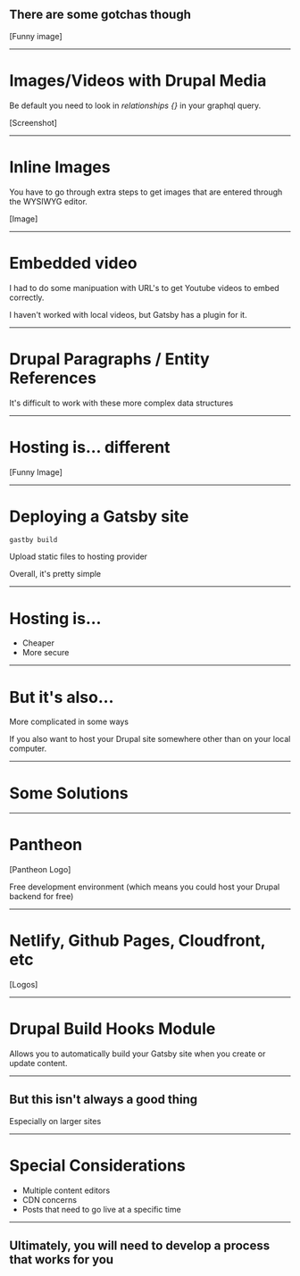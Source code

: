 ## There are some gotchas though

[Funny image]
___

# Images/Videos with Drupal Media

Be default you need to look in *relationships {}* in your graphql query.

[Screenshot]
___

# Inline Images

You have to go through extra steps to get images that are entered through the WYSIWYG editor.

[Image]
___

# Embedded video

I had to do some manipuation with URL's to get Youtube videos to embed correctly.

I haven't worked with local videos, but Gatsby has a plugin for it.

___

# Drupal Paragraphs / Entity References

It's difficult to work with these more complex data structures

___

# Hosting is... different

[Funny Image]

___

# Deploying a Gatsby site

```
gastby build
```

Upload static files to hosting provider

Overall, it's pretty simple

___

# Hosting is...

- Cheaper
- More secure

___

# But it's also...

More complicated in some ways

If you also want to host your Drupal site somewhere other than on your local computer.

___

# Some Solutions

___

# Pantheon

[Pantheon Logo]

Free development environment (which means you could host your Drupal backend for free)

___

# Netlify, Github Pages, Cloudfront, etc

[Logos]

___

# Drupal Build Hooks Module

Allows you to automatically build your Gatsby site when you create or update content.

___

## But this isn't always a good thing

Especially on larger sites

___

# Special Considerations

- Multiple content editors
- CDN concerns
- Posts that need to go live at a specific time

___

## Ultimately, you will need to develop a process that works for you

